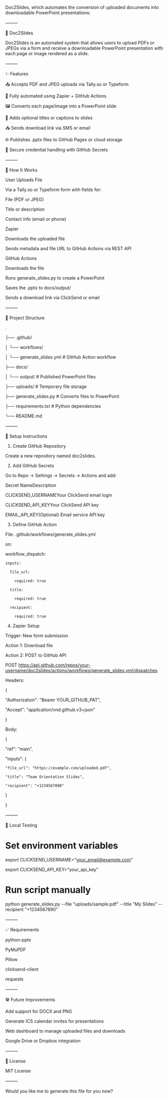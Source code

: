 Doc2Slides, which automates the conversion of uploaded documents into downloadable PowerPoint presentations:

⸻

📄 Doc2Slides

Doc2Slides is an automated system that allows users to upload PDFs or JPEGs via a form and receive a downloadable PowerPoint presentation with each page or image rendered as a slide.

⸻

✨ Features

📤 Accepts PDF and JPEG uploads via Tally.so or Typeform

🔁 Fully automated using Zapier + GitHub Actions

🖼️ Converts each page/image into a PowerPoint slide

📝 Adds optional titles or captions to slides

📥 Sends download link via SMS or email

🌐 Publishes .pptx files to GitHub Pages or cloud storage

🔐 Secure credential handling with GitHub Secrets

⸻

🧾 How It Works

User Uploads File

Via a Tally.so or Typeform form with fields for:

File (PDF or JPEG)

Title or description

Contact info (email or phone)

Zapier

Downloads the uploaded file

Sends metadata and file URL to GitHub Actions via REST API

GitHub Actions

Downloads the file

Runs generate_slides.py to create a PowerPoint

Saves the .pptx to docs/output/

Sends a download link via ClickSend or email

⸻

📁 Project Structure

.

├── .github/

│   └── workflows/

│       └── generate_slides.yml       # GitHub Action workflow

├── docs/

│   └── output/                       # Published PowerPoint files

├── uploads/                          # Temporary file storage

├── generate_slides.py                # Converts files to PowerPoint

├── requirements.txt                  # Python dependencies

└── README.md

⸻

🔧 Setup Instructions

1. Create GitHub Repository

Create a new repository named doc2slides.

2. Add GitHub Secrets

Go to Repo → Settings → Secrets → Actions and add:

Secret NameDescription

CLICKSEND_USERNAMEYour ClickSend email login

CLICKSEND_API_KEYYour ClickSend API key

EMAIL_API_KEY(Optional) Email service API key

3. Define GitHub Action

File: .github/workflows/generate_slides.yml

on:

  workflow_dispatch:

    inputs:

      file_url:

        required: true

      title:

        required: true

      recipient:

        required: true

4. Zapier Setup

Trigger: New form submission

Action 1: Download file

Action 2: POST to GitHub API

POST https://api.github.com/repos/your-username/doc2slides/actions/workflows/generate_slides.yml/dispatches

Headers:

{

  "Authorization": "Bearer YOUR_GITHUB_PAT",

  "Accept": "application/vnd.github.v3+json"

}

Body:

{

  "ref": "main",

  "inputs": {

    "file_url": "https://example.com/uploaded.pdf",

    "title": "Team Orientation Slides",

    "recipient": "+1234567890"

  }

}

⸻

🧪 Local Testing

# Set environment variables

export CLICKSEND_USERNAME="your_email@example.com"

export CLICKSEND_API_KEY="your_api_key"



# Run script manually

python generate_slides.py --file "uploads/sample.pdf" --title "My Slides" --recipient "+1234567890"

⸻

✅ Requirements

python-pptx

PyMuPDF

Pillow

clicksend-client

requests

⸻

🛠️ Future Improvements

Add support for DOCX and PNG

Generate ICS calendar invites for presentations

Web dashboard to manage uploaded files and downloads

Google Drive or Dropbox integration

⸻

📘 License

MIT License

⸻

Would you like me to generate this file for you now?

